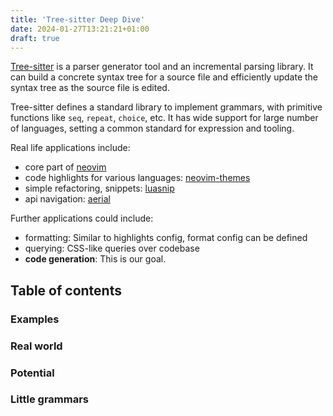 ```yaml
---
title: 'Tree-sitter Deep Dive'
date: 2024-01-27T13:21:21+01:00
draft: true
---
```


[Tree-sitter](https://tree-sitter.github.io/tree-sitter/) is a parser generator
tool and an incremental parsing library. It can build a concrete syntax tree
for a source file and efficiently update the syntax tree as the source file is
edited.

Tree-sitter defines a standard library to implement grammars, with primitive
functions like `seq`, `repeat`, `choice`, etc. It has wide support for large
number of languages, setting a common standard for expression and tooling.

Real life applications include:
- core part of [neovim]()
- code highlights for various languages: [neovim-themes]()
- simple refactoring, snippets: [luasnip]()
- api navigation: [aerial]()

Further applications could include:
- formatting: Similar to highlights config, format config can be defined
- querying: CSS-like queries over codebase
- **code generation**: This is our goal.

## Table of contents

### Examples

### Real world

### Potential

### Little grammars
